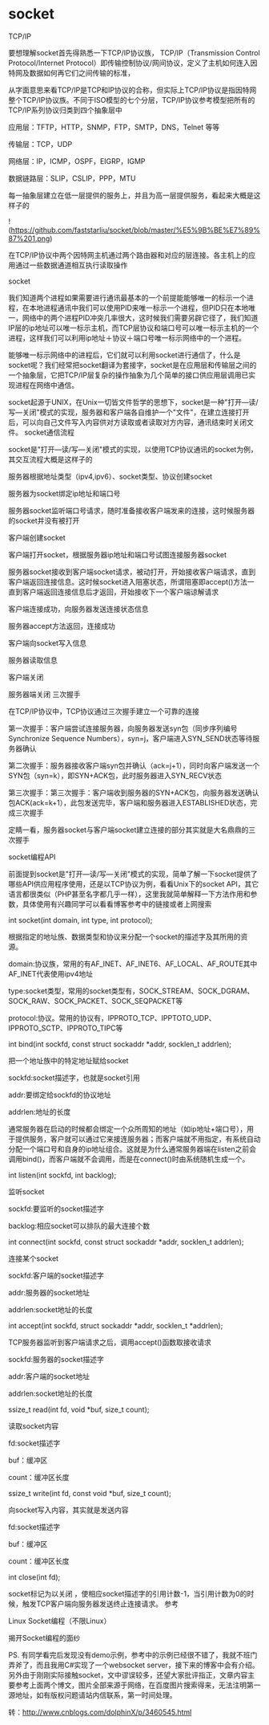 # socket
TCP/IP

要想理解socket首先得熟悉一下TCP/IP协议族， TCP/IP（Transmission Control Protocol/Internet Protocol）即传输控制协议/网间协议，定义了主机如何连入因特网及数据如何再它们之间传输的标准，

从字面意思来看TCP/IP是TCP和IP协议的合称，但实际上TCP/IP协议是指因特网整个TCP/IP协议族。不同于ISO模型的七个分层，TCP/IP协议参考模型把所有的TCP/IP系列协议归类到四个抽象层中

应用层：TFTP，HTTP，SNMP，FTP，SMTP，DNS，Telnet 等等

传输层：TCP，UDP

网络层：IP，ICMP，OSPF，EIGRP，IGMP

数据链路层：SLIP，CSLIP，PPP，MTU

每一抽象层建立在低一层提供的服务上，并且为高一层提供服务，看起来大概是这样子的

!(https://github.com/faststarliu/socket/blob/master/%E5%9B%BE%E7%89%87%201.png)

在TCP/IP协议中两个因特网主机通过两个路由器和对应的层连接。各主机上的应用通过一些数据通道相互执行读取操作

 
socket

我们知道两个进程如果需要进行通讯最基本的一个前提能能够唯一的标示一个进程，在本地进程通讯中我们可以使用PID来唯一标示一个进程，但PID只在本地唯一，网络中的两个进程PID冲突几率很大，这时候我们需要另辟它径了，我们知道IP层的ip地址可以唯一标示主机，而TCP层协议和端口号可以唯一标示主机的一个进程，这样我们可以利用ip地址＋协议＋端口号唯一标示网络中的一个进程。

能够唯一标示网络中的进程后，它们就可以利用socket进行通信了，什么是socket呢？我们经常把socket翻译为套接字，socket是在应用层和传输层之间的一个抽象层，它把TCP/IP层复杂的操作抽象为几个简单的接口供应用层调用已实现进程在网络中通信。

socket起源于UNIX，在Unix一切皆文件哲学的思想下，socket是一种"打开—读/写—关闭"模式的实现，服务器和客户端各自维护一个"文件"，在建立连接打开后，可以向自己文件写入内容供对方读取或者读取对方内容，通讯结束时关闭文件。
socket通信流程

socket是"打开—读/写—关闭"模式的实现，以使用TCP协议通讯的socket为例，其交互流程大概是这样子的

服务器根据地址类型（ipv4,ipv6）、socket类型、协议创建socket

服务器为socket绑定ip地址和端口号

服务器socket监听端口号请求，随时准备接收客户端发来的连接，这时候服务器的socket并没有被打开

客户端创建socket

客户端打开socket，根据服务器ip地址和端口号试图连接服务器socket

服务器socket接收到客户端socket请求，被动打开，开始接收客户端请求，直到客户端返回连接信息。这时候socket进入阻塞状态，所谓阻塞即accept()方法一直到客户端返回连接信息后才返回，开始接收下一个客户端谅解请求

客户端连接成功，向服务器发送连接状态信息

服务器accept方法返回，连接成功

客户端向socket写入信息

服务器读取信息

客户端关闭

服务器端关闭
三次握手

在TCP/IP协议中，TCP协议通过三次握手建立一个可靠的连接

第一次握手：客户端尝试连接服务器，向服务器发送syn包（同步序列编号Synchronize Sequence Numbers），syn=j，客户端进入SYN_SEND状态等待服务器确认

第二次握手：服务器接收客户端syn包并确认（ack=j+1），同时向客户端发送一个SYN包（syn=k），即SYN+ACK包，此时服务器进入SYN_RECV状态

第三次握手：第三次握手：客户端收到服务器的SYN+ACK包，向服务器发送确认包ACK(ack=k+1），此包发送完毕，客户端和服务器进入ESTABLISHED状态，完成三次握手

定睛一看，服务器socket与客户端socket建立连接的部分其实就是大名鼎鼎的三次握手

 socket编程API

前面提到socket是"打开—读/写—关闭"模式的实现，简单了解一下socket提供了哪些API供应用程序使用，还是以TCP协议为例，看看Unix下的socket API，其它语言都很类似（PHP甚至名字都几乎一样），这里我就简单解释一下方法作用和参数，具体使用有兴趣同学可以看看博客参考中的链接或者上网搜索

int socket(int domain, int type, int protocol);

根据指定的地址族、数据类型和协议来分配一个socket的描述字及其所用的资源。

domain:协议族，常用的有AF_INET、AF_INET6、AF_LOCAL、AF_ROUTE其中AF_INET代表使用ipv4地址

type:socket类型，常用的socket类型有，SOCK_STREAM、SOCK_DGRAM、SOCK_RAW、SOCK_PACKET、SOCK_SEQPACKET等

protocol:协议。常用的协议有，IPPROTO_TCP、IPPTOTO_UDP、IPPROTO_SCTP、IPPROTO_TIPC等

int bind(int sockfd, const struct sockaddr *addr, socklen_t addrlen);

把一个地址族中的特定地址赋给socket

sockfd:socket描述字，也就是socket引用

addr:要绑定给sockfd的协议地址

addrlen:地址的长度

通常服务器在启动的时候都会绑定一个众所周知的地址（如ip地址+端口号），用于提供服务，客户就可以通过它来接连服务器；而客户端就不用指定，有系统自动分配一个端口号和自身的ip地址组合。这就是为什么通常服务器端在listen之前会调用bind()，而客户端就不会调用，而是在connect()时由系统随机生成一个。

int listen(int sockfd, int backlog);

监听socket

sockfd:要监听的socket描述字

backlog:相应socket可以排队的最大连接个数 

int connect(int sockfd, const struct sockaddr *addr, socklen_t addrlen);

连接某个socket

sockfd:客户端的socket描述字

addr:服务器的socket地址

addrlen:socket地址的长度

int accept(int sockfd, struct sockaddr *addr, socklen_t *addrlen);

 TCP服务器监听到客户端请求之后，调用accept()函数取接收请求

sockfd:服务器的socket描述字

addr:客户端的socket地址

addrlen:socket地址的长度

ssize_t read(int fd, void *buf, size_t count);

读取socket内容

fd:socket描述字

buf：缓冲区

count：缓冲区长度

ssize_t write(int fd, const void *buf, size_t count);

向socket写入内容，其实就是发送内容

fd:socket描述字

buf：缓冲区

count：缓冲区长度

int close(int fd);

socket标记为以关闭 ，使相应socket描述字的引用计数-1，当引用计数为0的时候，触发TCP客户端向服务器发送终止连接请求。
参考

Linux Socket编程（不限Linux）

揭开Socket编程的面纱 

PS. 有同学看完后发现没有demo示例，参考中的示例已经很不错了，我就不班门弄斧了，而且我用C#实现了一个websocket server，接下来的博客中会有介绍。另外由于刚刚实际接触socket，文中谬误较多，还望大家批评指正，文章内容主要参考上面两个博文，图片全部来源于网络，在百度图片搜索得来，无法注明第一源地址，如有版权问题请站内信联系，第一时间处理。

 

转：http://www.cnblogs.com/dolphinX/p/3460545.html
